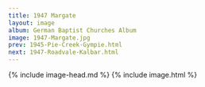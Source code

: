```yaml
---
title: 1947 Margate
layout: image
album: German Baptist Churches Album
image: 1947-Margate.jpg
prev: 1945-Pie-Creek-Gympie.html
next: 1947-Roadvale-Kalbar.html
---
```

{% include image-head.md %}
{% include image.html %}
